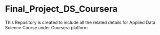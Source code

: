 # Final_Project_DS_Coursera
This Repository is created to include all the related details for Applied Data Science Course under Coursera platform
